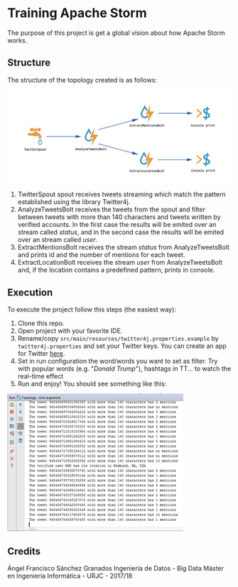 # Training Apache Storm

The purpose of this project is get a global vision about how Apache Storm works. 

## Structure

The structure of the topology created is as follows:

![Topology structure](./misc/topology-structure.png)

1. TwitterSpout spout receives tweets streaming which match the pattern established using the library Twitter4j.
2. AnalyzeTweetsBolt receives the tweets from the spout and filter between tweets with more than 140 characters and tweets written by verified accounts. In the first case the results will be emited over an stream called _status_, and in the second case the results will be emited over an stream called _user_. 
3. ExtractMentionsBolt receives the stream _status_ from AnalyzeTweetsBolt and prints id and the number of mentions for each tweet.
4. ExtractLocationBolt receives the stream _user_ from AnalyzeTweetsBolt and, if the location contains a predefined pattern, prints in console.

## Execution

To execute the project follow this steps (the easiest way):
1. Clone this repo.
2. Open project with your favorite IDE.
3. Rename/copy `src/main/resources/twitter4j.properties.example` by `twitter4j.properties` and set your Twitter keys. You can create an app for Twitter [here](https://apps.twitter.com/).
4. Set in run configuration the word/words you want to set as filter. Try with popular words (e.g. "_Donald Trump_"), hashtags in TT... to watch the real-time effect
5. Run and enjoy! You should see something like this:

![IntelliJ IDEA screenshot](./misc/intellij-idea-console-screenshot.png)

## Credits

Ángel Francisco Sánchez Granados
Ingeniería de Datos - Big Data
Máster en Ingeniería Informática - URJC - 2017/18